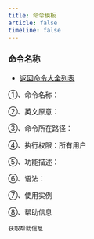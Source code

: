 ```yaml
---
title: 命令模板
article: false
timeline: false
---
```

### 命令名称

- [返回命令大全列表](../command.md#)

①、命令名称：

②、英文原意：

③、命令所在路径：

④、执行权限：所有用户

⑤、功能描述：

⑥、语法：

⑦、使用实例

⑧、帮助信息

```shell
获取帮助信息

```
